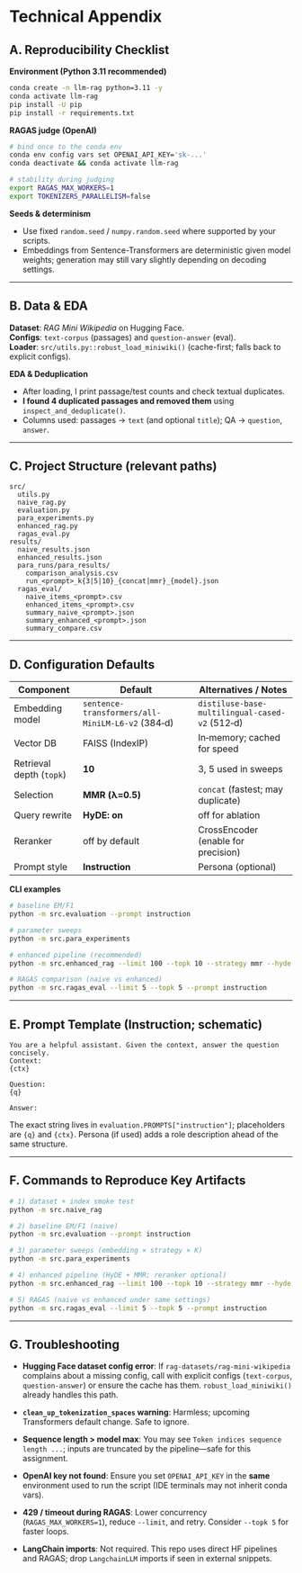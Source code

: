 # Technical Appendix
## A. Reproducibility Checklist

**Environment (Python 3.11 recommended)**
```bash
conda create -n llm-rag python=3.11 -y
conda activate llm-rag
pip install -U pip
pip install -r requirements.txt
```

**RAGAS judge (OpenAI)**
```bash
# bind once to the conda env
conda env config vars set OPENAI_API_KEY='sk-...'
conda deactivate && conda activate llm-rag

# stability during judging
export RAGAS_MAX_WORKERS=1
export TOKENIZERS_PARALLELISM=false
```

**Seeds & determinism**
- Use fixed `random.seed` / `numpy.random.seed` where supported by your scripts.
- Embeddings from Sentence-Transformers are deterministic given model weights; generation may still vary slightly depending on decoding settings.

---

## B. Data & EDA

**Dataset**: *RAG Mini Wikipedia* on Hugging Face.  
**Configs**: `text-corpus` (passages) and `question-answer` (eval).  
**Loader**: `src/utils.py::robust_load_miniwiki()` (cache-first; falls back to explicit configs).

**EDA & Deduplication**
- After loading, I print passage/test counts and check textual duplicates.
- **I found 4 duplicated passages and removed them** using `inspect_and_deduplicate()`.
- Columns used: passages → `text` (and optional `title`); QA → `question`, `answer`.

---

## C. Project Structure (relevant paths)

```
src/
  utils.py
  naive_rag.py
  evaluation.py
  para_experiments.py
  enhanced_rag.py
  ragas_eval.py
results/
  naive_results.json
  enhanced_results.json
  para_runs/para_results/
    comparison_analysis.csv
    run_<prompt>_k{3|5|10}_{concat|mmr}_{model}.json
  ragas_eval/
    naive_items_<prompt>.csv
    enhanced_items_<prompt>.csv
    summary_naive_<prompt>.json
    summary_enhanced_<prompt>.json
    summary_compare.csv
```

---

## D. Configuration Defaults

| Component | Default | Alternatives / Notes |
|---|---|---|
| Embedding model | `sentence-transformers/all-MiniLM-L6-v2` (384‑d) | `distiluse-base-multilingual-cased-v2` (512‑d) |
| Vector DB | FAISS (IndexIP) | In‑memory; cached for speed |
| Retrieval depth (`topk`) | **10** | 3, 5 used in sweeps |
| Selection | **MMR (λ=0.5)** | `concat` (fastest; may duplicate) |
| Query rewrite | **HyDE: on** | off for ablation |
| Reranker | off by default | CrossEncoder (enable for precision) |
| Prompt style | **Instruction** | Persona (optional) |

**CLI examples**
```bash
# baseline EM/F1
python -m src.evaluation --prompt instruction

# parameter sweeps
python -m src.para_experiments

# enhanced pipeline (recommended)
python -m src.enhanced_rag --limit 100 --topk 10 --strategy mmr --hyde --prompt instruction

# RAGAS comparison (naive vs enhanced)
python -m src.ragas_eval --limit 5 --topk 5 --prompt instruction
```

---

## E. Prompt Template (Instruction; schematic)

```
You are a helpful assistant. Given the context, answer the question concisely.
Context:
{ctx}

Question:
{q}

Answer:
```

The exact string lives in `evaluation.PROMPTS["instruction"]`; placeholders are `{q}` and `{ctx}`. Persona (if used) adds a role description ahead of the same structure.

---


## F. Commands to Reproduce Key Artifacts

```bash
# 1) dataset + index smoke test
python -m src.naive_rag

# 2) baseline EM/F1 (naive)
python -m src.evaluation --prompt instruction

# 3) parameter sweeps (embedding × strategy × K)
python -m src.para_experiments

# 4) enhanced pipeline (HyDE + MMR; reranker optional)
python -m src.enhanced_rag --limit 100 --topk 10 --strategy mmr --hyde --prompt instruction

# 5) RAGAS (naive vs enhanced under same settings)
python -m src.ragas_eval --limit 5 --topk 5 --prompt instruction
```

---

## G. Troubleshooting

- **Hugging Face dataset config error**: If `rag-datasets/rag-mini-wikipedia` complains about a missing config, call with explicit configs (`text-corpus`, `question-answer`) or ensure the cache has them. `robust_load_miniwiki()` already handles this path.

- **`clean_up_tokenization_spaces` warning**: Harmless; upcoming Transformers default change. Safe to ignore.

- **Sequence length > model max**: You may see `Token indices sequence length ...`; inputs are truncated by the pipeline—safe for this assignment.

- **OpenAI key not found**: Ensure you set `OPENAI_API_KEY` in the **same** environment used to run the script (IDE terminals may not inherit conda vars).

- **429 / timeout during RAGAS**: Lower concurrency (`RAGAS_MAX_WORKERS=1`), reduce `--limit`, and retry. Consider `--topk 5` for faster loops.

- **LangChain imports**: Not required. This repo uses direct HF pipelines and RAGAS; drop `LangchainLLM` imports if seen in external snippets.

